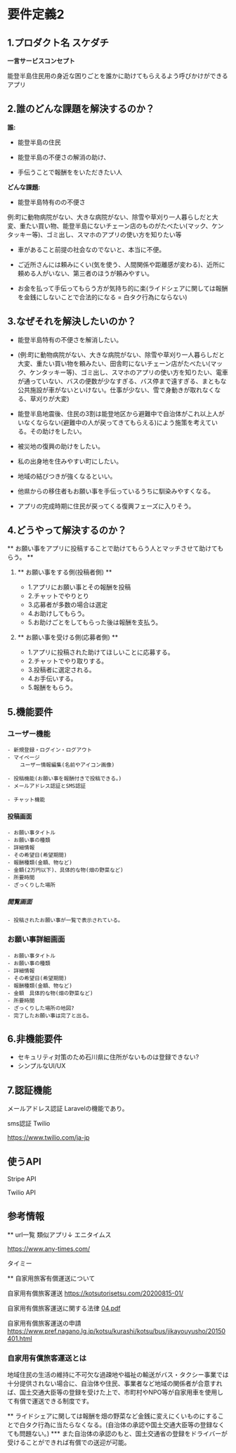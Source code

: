 # 要件定義2


## 1.プロダクト名  スケダチ

**一言サービスコンセプト**

能登半島住民用の身近な困りごとを誰かに助けてもらえるよう呼びかけができるアプリ


## 2.誰のどんな課題を解決するのか？
**誰:**
- 能登半島の住民

- 能登半島の不便さの解消の助け、

- 手伝うことで報酬ををいただきたい人


**どんな課題:**
- 能登半島特有のの不便さ
  
 例:町に動物病院がない、大きな病院がない、除雪や草刈り一人暮らしだと大変、重たい買い物、能登半島にないチェーン店のものがたべたい(マック、ケンタッキー等)、ゴミ出し、スマホのアプリの使い方を知りたい等
  
- 車があること前提の社会なのでないと、本当に不便。
  
- ご近所さんには頼みにくい(気を使う、人間関係や距離感が変わる)、近所に頼める人がいない、第三者のほうが頼みやすい。

- お金を払って手伝ってもらう方が気持ち的に楽(ライドシェアに関しては報酬を金銭にしないことで合法的になる = 白タク行為にならない)
  

## 3.なぜそれを解決したいのか？
- 能登半島特有の不便さを解消したい。
- (例:町に動物病院がない、大きな病院がない、除雪や草刈り一人暮らしだと大変、重たい買い物を頼みたい、田舎町にないチェーン店がたべたい(マック、ケンタッキー等)、ゴミ出し、スマホのアプリの使い方を知りたい、電車が通っていない、バスの便数が少なすぎる、バス停まで遠すぎる、まともな公共施設が車がないといけない。仕事が少ない、雪で身動きが取れなくなる、草刈りが大変)


- 能登半島地震後、住民の3割は能登地区から避難中で自治体がこれ以上人がいなくならない(避難中の人が戻ってきてもらえる)によう施策を考えている。その助けをしたい。
  
- 被災地の復興の助けをしたい。
  
- 私の出身地を住みやすい町にしたい。

- 地域の結びつきが強くなるといい。

- 他県からの移住者もお願い事を手伝っているうちに馴染みやすくなる。

- アプリの完成時期に住民が戻ってくる復興フェーズに入りそう。


## 4.どうやって解決するのか？

** お願い事をアプリに投稿することで助けてもらう人とマッチさせて助けてもらう。 **

1. ** お願い事をする側(投稿者側) **
    - 1.アプリにお願い事とその報酬を投稿
    - 2.チャットでやりとり
    - 3.応募者が多数の場合は選定 
    - 4.お助けしてもらう。
    - 5.お助けごとをしてもらった後は報酬を支払う。

2. ** お願い事を受ける側(応募者側) **
    - 1.アプリに投稿された助けてほしいことに応募する。
    - 2.チャットでやり取りする。
    - 3.投稿者に選定される。
    - 4.お手伝いする。
    - 5.報酬をもらう。


## 5.機能要件

### ユーザー機能
    - 新規登録・ログイン・ログアウト
    - マイページ
        ユーザー情報編集(名前やアイコン画像)
        
    - 投稿機能(お願い事を報酬付きで投稿できる。)
    - メールアドレス認証とSMS認証
    
    - チャット機能
   
#### 投稿画面
    - お願い事タイトル
    - お願い事の種類
    - 詳細情報
    - その希望日(希望期間)
    - 報酬種類(金額、物など)
    - 金額(2万円以下)、具体的な物(畑の野菜など)
    - 所要時間
    - ざっくりした場所

##### 閲覧画面
    - 投稿されたお願い事が一覧で表示されている。


### お願い事詳細画面
    - お願い事タイトル
    - お願い事の種類
    - 詳細情報
    - その希望日(希望期間)
    - 報酬種類(金額、物など)
    - 金額　具体的な物(畑の野菜など)
    - 所要時間
    - ざっくりした場所の地図?
    - 完了したお願い事は完了と出る。



## 6.非機能要件
- セキュリティ対策のため石川県に住所がないものは登録できない?
- シンプルなUI/UX
  

## 7.認証機能
メールアドレス認証 Laravelの機能であり。

sms認証 Twilio

https://www.twilio.com/ja-jp


## 使うAPI

Stripe API

Twilio API





## 参考情報

** url一覧
類似アプリ↓
エニタイムス

https://www.any-times.com/

タイミー

** 自家用旅客有償運送について

自家用有償旅客運送
https://kotsutorisetsu.com/20200815-01/

自家用有償旅客運送に関する法律
[04.pdf](https://github.com/user-attachments/files/18315536/04.pdf)

自家用有償旅客運送の申請
https://www.pref.nagano.lg.jp/kotsu/kurashi/kotsu/bus/jikayouyusho/20150401.html

### 自家用有償旅客運送とは
地域住民の生活の維持に不可欠な過疎地や福祉の輸送がバス・タクシー事業では十分提供されない場合に、自治体や住民、事業者など地域の関係者が合意すれば、国土交通大臣等の登録を受けた上で、市町村やNPO等が自家用車を使用して有償で運送できる制度です。

** ライドシェアに関しては報酬を畑の野菜など金銭に変えにくいものにすることで白タク行為に当たらなくなる。(自治体の承認や国土交通大臣等の登録なくても問題ない。)
*** また自治体の承認のもと、国土交通省の登録をドライバーが受けることができれば有償での送迎が可能。

